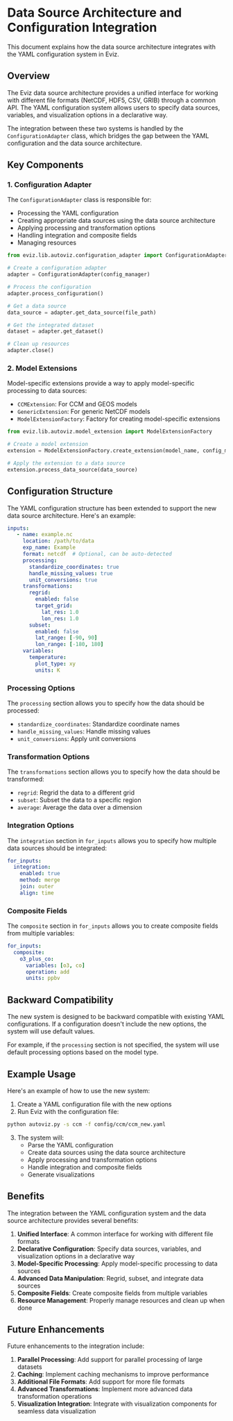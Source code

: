 # Data Source Architecture and Configuration Integration

This document explains how the data source architecture integrates with the YAML configuration system in Eviz.

## Overview

The Eviz data source architecture provides a unified interface for working with different file formats (NetCDF, HDF5, CSV, GRIB) through a common API. The YAML configuration system allows users to specify data sources, variables, and visualization options in a declarative way.

The integration between these two systems is handled by the `ConfigurationAdapter` class, which bridges the gap between the YAML configuration and the data source architecture.

## Key Components

### 1. Configuration Adapter

The `ConfigurationAdapter` class is responsible for:

- Processing the YAML configuration
- Creating appropriate data sources using the data source architecture
- Applying processing and transformation options
- Handling integration and composite fields
- Managing resources

```python
from eviz.lib.autoviz.configuration_adapter import ConfigurationAdapter

# Create a configuration adapter
adapter = ConfigurationAdapter(config_manager)

# Process the configuration
adapter.process_configuration()

# Get a data source
data_source = adapter.get_data_source(file_path)

# Get the integrated dataset
dataset = adapter.get_dataset()

# Clean up resources
adapter.close()
```

### 2. Model Extensions

Model-specific extensions provide a way to apply model-specific processing to data sources:

- `CCMExtension`: For CCM and GEOS models
- `GenericExtension`: For generic NetCDF models
- `ModelExtensionFactory`: Factory for creating model-specific extensions

```python
from eviz.lib.autoviz.model_extension import ModelExtensionFactory

# Create a model extension
extension = ModelExtensionFactory.create_extension(model_name, config_manager)

# Apply the extension to a data source
extension.process_data_source(data_source)
```

## Configuration Structure

The YAML configuration structure has been extended to support the new data source architecture. Here's an example:

```yaml
inputs:
   - name: example.nc
     location: /path/to/data
     exp_name: Example
     format: netcdf  # Optional, can be auto-detected
     processing:
       standardize_coordinates: true
       handle_missing_values: true
       unit_conversions: true
     transformations:
       regrid:
         enabled: false
         target_grid:
           lat_res: 1.0
           lon_res: 1.0
       subset:
         enabled: false
         lat_range: [-90, 90]
         lon_range: [-180, 180]
     variables:
       temperature:
         plot_type: xy
         units: K
```

### Processing Options

The `processing` section allows you to specify how the data should be processed:

- `standardize_coordinates`: Standardize coordinate names
- `handle_missing_values`: Handle missing values
- `unit_conversions`: Apply unit conversions

### Transformation Options

The `transformations` section allows you to specify how the data should be transformed:

- `regrid`: Regrid the data to a different grid
- `subset`: Subset the data to a specific region
- `average`: Average the data over a dimension

### Integration Options

The `integration` section in `for_inputs` allows you to specify how multiple data sources should be integrated:

```yaml
for_inputs:
  integration:
    enabled: true
    method: merge
    join: outer
    align: time
```

### Composite Fields

The `composite` section in `for_inputs` allows you to create composite fields from multiple variables:

```yaml
for_inputs:
  composite:
    o3_plus_co:
      variables: [o3, co]
      operation: add
      units: ppbv
```

## Backward Compatibility

The new system is designed to be backward compatible with existing YAML configurations. If a configuration doesn't include the new options, the system will use default values.

For example, if the `processing` section is not specified, the system will use default processing options based on the model type.

## Example Usage

Here's an example of how to use the new system:

1. Create a YAML configuration file with the new options
2. Run Eviz with the configuration file:

```bash
python autoviz.py -s ccm -f config/ccm/ccm_new.yaml
```

3. The system will:
   - Parse the YAML configuration
   - Create data sources using the data source architecture
   - Apply processing and transformation options
   - Handle integration and composite fields
   - Generate visualizations

## Benefits

The integration between the YAML configuration system and the data source architecture provides several benefits:

1. **Unified Interface**: A common interface for working with different file formats
2. **Declarative Configuration**: Specify data sources, variables, and visualization options in a declarative way
3. **Model-Specific Processing**: Apply model-specific processing to data sources
4. **Advanced Data Manipulation**: Regrid, subset, and integrate data sources
5. **Composite Fields**: Create composite fields from multiple variables
6. **Resource Management**: Properly manage resources and clean up when done

## Future Enhancements

Future enhancements to the integration include:

1. **Parallel Processing**: Add support for parallel processing of large datasets
2. **Caching**: Implement caching mechanisms to improve performance
3. **Additional File Formats**: Add support for more file formats
4. **Advanced Transformations**: Implement more advanced data transformation operations
5. **Visualization Integration**: Integrate with visualization components for seamless data visualization
